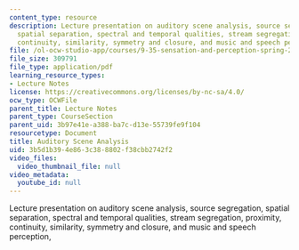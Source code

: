 ```yaml
---
content_type: resource
description: Lecture presentation on auditory scene analysis, source segregation,
  spatial separation, spectral and temporal qualities, stream segregation, proximity,
  continuity, similarity, symmetry and closure, and music and speech perception,
file: /ol-ocw-studio-app/courses/9-35-sensation-and-perception-spring-2009/3b5d1b394e863c388802f38cbb2742f2_MIT9_35s09_lec01_auditory.pdf
file_size: 309791
file_type: application/pdf
learning_resource_types:
- Lecture Notes
license: https://creativecommons.org/licenses/by-nc-sa/4.0/
ocw_type: OCWFile
parent_title: Lecture Notes
parent_type: CourseSection
parent_uid: 3b97e41e-a388-ba7c-d13e-55739fe9f104
resourcetype: Document
title: Auditory Scene Analysis
uid: 3b5d1b39-4e86-3c38-8802-f38cbb2742f2
video_files:
  video_thumbnail_file: null
video_metadata:
  youtube_id: null
---
```

Lecture presentation on auditory scene analysis, source segregation, spatial separation, spectral and temporal qualities, stream segregation, proximity, continuity, similarity, symmetry and closure, and music and speech perception,